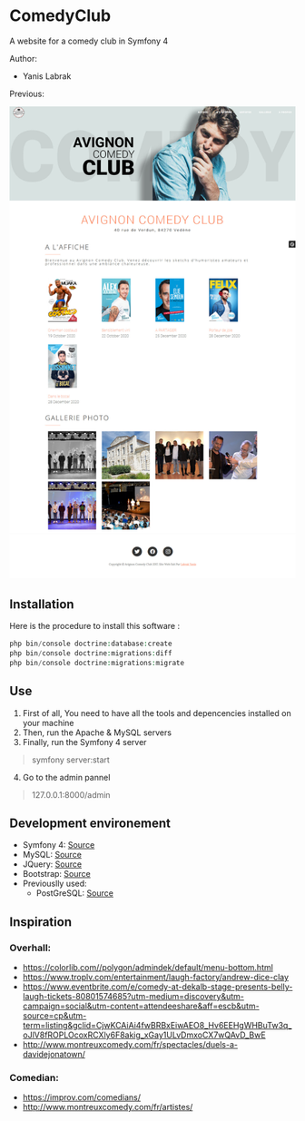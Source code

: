 # ComedyClub

A website for a comedy club in Symfony 4

Author:
* Yanis Labrak

Previous:

![Preview](screenshots/home.jpg)

## Installation
Here is the procedure to install this software :
```php
php bin/console doctrine:database:create
php bin/console doctrine:migrations:diff
php bin/console doctrine:migrations:migrate
```

## Use
1. First of all, You need to have all the tools and depencencies installed on your machine
2. Then, run the Apache & MySQL servers
3. Finally, run the Symfony 4 server
> symfony server:start
4. Go to the admin pannel
> 127.0.0.1:8000/admin

## Development environement
* Symfony 4: [Source](https://symfony.com/4)
* MySQL: [Source](https://www.mysql.com/fr/)
* JQuery: [Source](https://jquery.com/)
* Bootstrap: [Source](https://getbootstrap.com/)
* Previouslly used:
  * PostGreSQL: [Source](https://www.postgresql.org/)

## Inspiration

### Overhall:
* https://colorlib.com//polygon/admindek/default/menu-bottom.html
* https://www.troplv.com/entertainment/laugh-factory/andrew-dice-clay
* https://www.eventbrite.com/e/comedy-at-dekalb-stage-presents-belly-laugh-tickets-80801574685?utm-medium=discovery&utm-campaign=social&utm-content=attendeeshare&aff=escb&utm-source=cp&utm-term=listing&gclid=CjwKCAiAi4fwBRBxEiwAEO8_Hv6EEHgWHBuTw3q_oJlV8fROPLOcoxRCXly6F8akig_xGay1ULvDmxoCX7wQAvD_BwE
* http://www.montreuxcomedy.com/fr/spectacles/duels-a-davidejonatown/

### Comedian:
* https://improv.com/comedians/
* http://www.montreuxcomedy.com/fr/artistes/